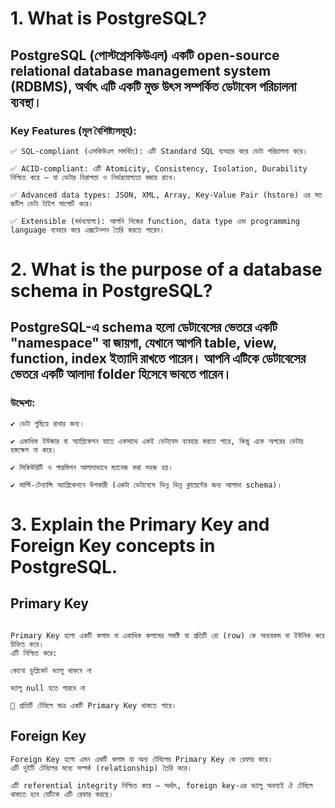 # 1. What is PostgreSQL?

## PostgreSQL (পোস্টগ্রেসকিউএল) একটি open-source relational database management system (RDBMS), অর্থাৎ এটি একটি মুক্ত উৎস সম্পর্কিত ডেটাবেস পরিচালনা ব্যবস্থা।

### Key Features (মূল বৈশিষ্ট্যসমূহ):

```
✅ SQL-compliant (এসকিউএল সমর্থিত): এটি Standard SQL ব্যবহার করে ডেটা পরিচালনা করে।

✅ ACID-compliant: এটি Atomicity, Consistency, Isolation, Durability নিশ্চিত করে — যা ডেটার নিরাপত্তা ও নির্ভরযোগ্যতা বজায় রাখে।

✅ Advanced data types: JSON, XML, Array, Key-Value Pair (hstore) এর মত জটিল ডেটা টাইপ সাপোর্ট করে।

✅ Extensible (বর্ধনযোগ্য): আপনি নিজের function, data type এবং programming language ব্যবহার করে এক্সটেনশন তৈরি করতে পারেন।

```

# 2. What is the purpose of a database schema in PostgreSQL?

## PostgreSQL-এ schema হলো ডেটাবেসের ভেতরে একটি "namespace" বা জায়গা, যেখানে আপনি table, view, function, index ইত্যাদি রাখতে পারেন। আপনি এটিকে ডেটাবেসের ভেতরে একটি আলাদা folder হিসেবে ভাবতে পারেন।

### উদ্দেশ্য:

```
✔️ ডেটা গুছিয়ে রাখার জন্য।

✔️ একাধিক ইউজার বা অ্যাপ্লিকেশন যাতে একসাথে একই ডেটাবেস ব্যবহার করতে পারে, কিন্তু একে অপরের ডেটায় হস্তক্ষেপ না করে।

✔️ সিকিউরিটি ও পারমিশন আলাদাভাবে ম্যানেজ করা সহজ হয়।

✔️ মাল্টি-টেন্যান্সি অ্যাপ্লিকেশনে উপকারী (একটা ডেটাবেসে ভিন্ন ভিন্ন ক্লায়েন্টের জন্য আলাদা schema)।

```

# 3. Explain the Primary Key and Foreign Key concepts in PostgreSQL.

## Primary Key

```

Primary Key হলো একটি কলাম বা একাধিক কলামের সমষ্টি যা প্রতিটি রো (row) কে অন্যরকম বা ইউনিক করে চিহ্নিত করে।
এটি নিশ্চিত করে:

কোনো ডুপ্লিকেট ভ্যালু থাকবে না

ভ্যালু null হতে পারবে না

🔸 প্রতিটি টেবিলে মাত্র একটি Primary Key থাকতে পারে।

```

## Foreign Key

```
Foreign Key হলো এমন একটি কলাম যা অন্য টেবিলের Primary Key কে রেফার করে।
এটি দুইটি টেবিলের মধ্যে সম্পর্ক (relationship) তৈরি করে।

এটি referential integrity নিশ্চিত করে — অর্থাৎ, foreign key-এর ভ্যালু অবশ্যই ঐ টেবিলে থাকতে হবে যেটিকে এটি রেফার করছে।

```
